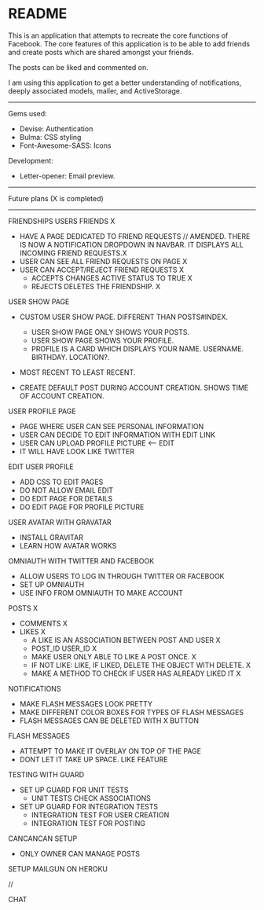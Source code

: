 # README

This is an application that attempts to recreate the core functions of Facebook.
The core features of this application is to be able to add friends and create posts
which are shared amongst your friends.

The posts can be liked and commented on.

I am using this application to get a better understanding of notifications, deeply
associated models, mailer, and ActiveStorage.


------------

Gems used:
 - Devise: Authentication
 - Bulma: CSS styling
 - Font-Awesome-SASS: Icons

  Development:
   - Letter-opener: Email preview.

------------

Future plans (X is completed)

------------
FRIENDSHIPS USERS FRIENDS X
  - HAVE A PAGE DEDICATED TO FRIEND REQUESTS // AMENDED. THERE IS NOW A NOTIFICATION DROPDOWN IN NAVBAR. IT DISPLAYS ALL INCOMING FRIEND REQUESTS.X
  - USER CAN SEE ALL FRIEND REQUESTS ON PAGE X
  - USER CAN ACCEPT/REJECT FRIEND REQUESTS X
    - ACCEPTS CHANGES ACTIVE STATUS TO TRUE X
    - REJECTS DELETES THE FRIENDSHIP. X

USER SHOW PAGE
  - CUSTOM USER SHOW PAGE. DIFFERENT THAN POSTS#INDEX.
    - USER SHOW PAGE ONLY SHOWS YOUR POSTS.
    - USER SHOW PAGE SHOWS YOUR PROFILE.
    - PROFILE IS A CARD WHICH DISPLAYS YOUR NAME. USERNAME. BIRTHDAY. LOCATION?.

  - MOST RECENT TO LEAST RECENT.
  - CREATE DEFAULT POST DURING ACCOUNT CREATION. SHOWS TIME OF ACCOUNT CREATION.

USER PROFILE PAGE
  - PAGE WHERE USER CAN SEE PERSONAL INFORMATION
  - USER CAN DECIDE TO EDIT INFORMATION WITH EDIT LINK
  - USER CAN UPLOAD PROFILE PICTURE <-- EDIT
  - IT WILL HAVE LOOK LIKE TWITTER

EDIT USER PROFILE
  - ADD CSS TO EDIT PAGES
  - DO NOT ALLOW EMAIL EDIT
  - DO EDIT PAGE FOR DETAILS
  - DO EDIT PAGE FOR PROFILE PICTURE

USER AVATAR WITH GRAVATAR
  - INSTALL GRAVITAR
  - LEARN HOW AVATAR WORKS

OMNIAUTH WITH TWITTER AND FACEBOOK
  - ALLOW USERS TO LOG IN THROUGH TWITTER OR FACEBOOK
  - SET UP OMNIAUTH
  - USE INFO FROM OMNIAUTH TO MAKE ACCOUNT

POSTS X
  - COMMENTS X
  - LIKES X
    - A LIKE IS AN ASSOCIATION BETWEEN POST AND USER X
    - POST_ID USER_ID X
    - MAKE USER ONLY ABLE TO LIKE A POST ONCE. X
    - IF NOT LIKE: LIKE, IF LIKED, DELETE THE OBJECT WITH DELETE. X
    - MAKE A METHOD TO CHECK IF USER HAS ALREADY LIKED IT X

NOTIFICATIONS
  - MAKE FLASH MESSAGES LOOK PRETTY
  - MAKE DIFFERENT COLOR BOXES FOR TYPES OF FLASH MESSAGES
  - FLASH MESSAGES CAN BE DELETED WITH X BUTTON

FLASH MESSAGES
  - ATTEMPT TO MAKE IT OVERLAY ON TOP OF THE PAGE
  - DONT LET IT TAKE UP SPACE.
LIKE FEATURE

TESTING WITH GUARD
  - SET UP GUARD FOR UNIT TESTS
    - UNIT TESTS CHECK ASSOCIATIONS
  - SET UP GUARD FOR INTEGRATION TESTS
    - INTEGRATION TEST FOR USER CREATION
    - INTEGRATION TEST FOR POSTING

CANCANCAN SETUP
  - ONLY OWNER CAN MANAGE POSTS
  
SETUP MAILGUN ON HEROKU

//

CHAT

